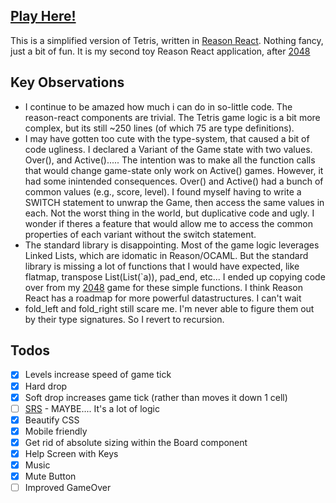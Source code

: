 ## [Play Here!](https://sevenseat.github.io/re-tetris)

This is a simplified version of Tetris, written in [Reason React](https://reasonml.github.io/reason-react/). Nothing fancy, just a bit of fun. It is my second toy Reason React application, after [2048](https://sevenseat.github.io/rr-2048)

## Key Observations

* I continue to be amazed how much i can do in so-little code. The reason-react components are trivial. The Tetris game logic is a bit more complex, but its still ~250 lines (of which 75 are type definitions).
* I may have gotten too cute with the type-system, that caused a bit of code ugliness. I declared a Variant of the Game state with two values. Over(), and Active()..... The intention was to make all the function calls that would change game-state only work on Active() games. However, it had some inintended consequences. Over() and Active() had a bunch of common values (e.g., score, level). I found myself having to write a SWITCH statement to unwrap the Game, then access the same values in each. Not the worst thing in the world, but duplicative code and ugly. I wonder if theres a feature that would allow me to access the common properties of each variant without the switch statement.
* The standard library is disappointing. Most of the game logic leverages Linked Lists, which are idomatic in Reason/OCAML. But the standard library is missing a lot of functions that I would have expected, like flatmap, transpose List(List(`a)), pad_end, etc... I ended up copying code over from my [2048](https://sevenseat.github.io/rr-2048) game for these simple functions. I think Reason React has a roadmap for more powerful datastructures. I can't wait
* fold_left and fold_right still scare me. I'm never able to figure them out by their type signatures. So I revert to recursion.

## Todos

* [x] Levels increase speed of game tick
* [x] Hard drop
* [x] Soft drop increases game tick (rather than moves it down 1 cell)
* [ ] [SRS](http://tetris.wikia.com/wiki/SRS) - MAYBE.... It's a lot of logic
* [x] Beautify CSS
* [x] Mobile friendly
* [x] Get rid of absolute sizing within the Board component
* [x] Help Screen with Keys
* [x] Music
* [x] Mute Button
* [ ] Improved GameOver
